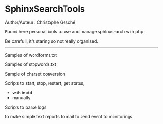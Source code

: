 SphinxSearchTools
=================
Author/Auteur : Christophe Gesché 


Found here personal tools to use and manage sphinxsearch with php.

Be carefull, it's staring so not really organised. 

--------
Samples of wordforms.txt

Samples of stopwords.txt

Sample of charset conversion

Scripts to start, stop, restart, get status, 
* with inetd
* manually

Scripts to parse logs

to make simple text reports
to mail
to  send event to  monitorings






